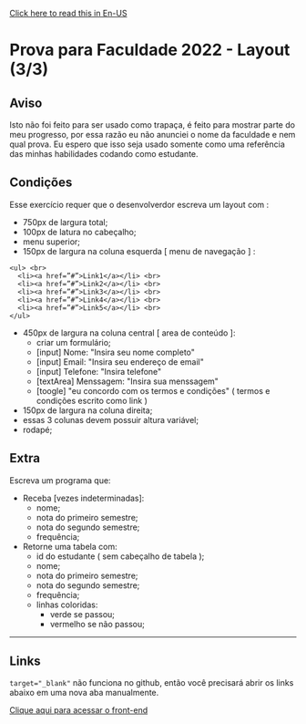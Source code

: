 <a href="https://github.com/marcosRoos/school-exam-2022-layout/blob/main/README.md">Click here to read this in En-US</a>

# Prova para Faculdade 2022 - Layout (3/3)

## Aviso
Isto não foi feito para ser usado como trapaça, é feito para mostrar parte do meu progresso, por essa razão eu não anunciei o nome da faculdade e nem qual prova. Eu espero que isso seja usado somente como uma referência das minhas habilidades codando como estudante.

## Condições 
Esse exercício requer que o desenvolverdor escreva um layout com :
* 750px de largura total;
* 100px de latura no cabeçalho;
* menu superior;
* 150px de largura na coluna esquerda [ menu de navegação ] :

``` 
<ul> <br>
  <li><a href=”#”>Link1</a></li> <br>
  <li><a href=”#”>Link2</a></li> <br>
  <li><a href=”#”>Link3</a></li> <br>
  <li><a href=”#”>Link4</a></li> <br>
  <li><a href=”#”>Link5</a></li> <br>
</ul> 
``` 

* 450px de largura na coluna central [ area de conteúdo ]:
  + criar um formulário;
  + [input] Nome: "Insira seu nome completo"
  + [input] Email: "Insira seu endereço de email"
  + [input] Telefone: "Insira telefone"
  + [textArea] Menssagem: "Insira sua menssagem"
  + [toogle] "eu concordo com os termos e condições" ( termos e condições escrito como link )
* 150px de largura na coluna direita;
* essas 3 colunas devem possuir altura variável;
* rodapé;

## Extra
Escreva um programa que:
* Receba [vezes indeterminadas]: 
  + nome;
  + nota do primeiro semestre;
  + nota do segundo semestre;
  + frequência;
* Retorne uma tabela com:
  + id do estudante ( sem cabeçalho de tabela );
  + nome;
  + nota do primeiro semestre;
  + nota do segundo semestre;
  + frequência;
  + linhas coloridas: 
    - verde se passou;
    - vermelho se não passou;

<hr>

## Links

`target="_blank"` não funciona no github, então você precisará abrir os links abaixo em uma nova aba manualmente.

<a href="https://marcosroos.github.io/school-exam-2022-layout/">Clique aqui para acessar o front-end</a>
